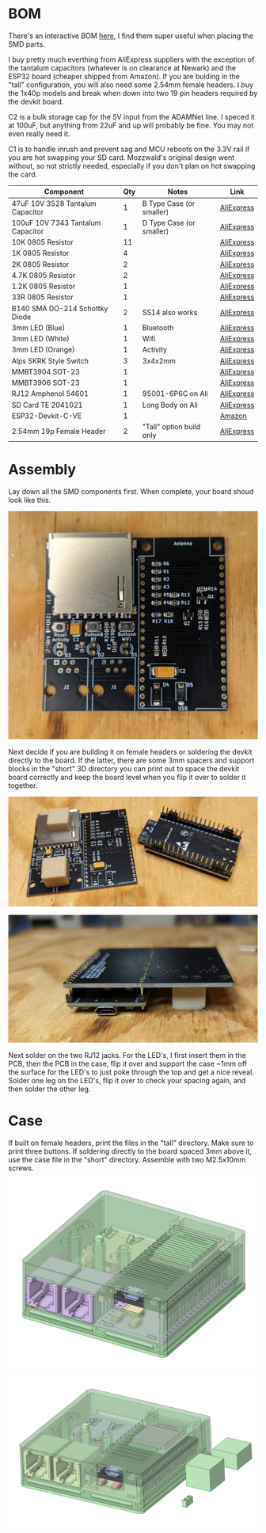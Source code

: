 # BOM

There's an interactive BOM [here](https://djtersteegc.github.io/fujinet-adam-hardware/ibom-devkit-smd.html), I find them super useful when placing the SMD parts. 

I buy pretty much everthing from AliExpress suppliers with the exception of the tantalum capacitors (whatever is on clearance at Newark) and the ESP32 board (cheaper shipped from Amazon). If you are bulding in the "tall" configuration, you will also need some 2.54mm female headers.  I buy the 1x40p models and break when down into two 19 pin headers required by the devkit board.

C2 is a bulk storage cap for the 5V input from the ADAMNet line.  I speced it at 100uF, but anything from 22uF and up will probably be fine.  You may not even really need it.

C1 is to handle inrush and prevent sag and MCU reboots on the 3.3V rail if you are hot swapping your SD card.  Mozzwald's original design went without, so not strictly needed, especially if you don't plan on hot swapping the card.

| Component                         | Qty  | Notes                    | Link                                                         |
| --------------------------------- | ---- | ------------------------ | ------------------------------------------------------------ |
| 47uF 10V 3528 Tantalum Capacitor  | 1    | B Type Case (or smaller) | [AliExpress](https://www.aliexpress.us/item/2251832779546992.html) |
| 100uF 10V 7343 Tantalum Capacitor | 1    | D Type Case (or smaller) | [AliExpress](https://www.aliexpress.us/item/2251832782845246.html) |
| 10K 0805 Resistor                 | 11   |                          | [AliExpress](https://www.aliexpress.us/item/3256801607747550.html) |
| 1K 0805 Resistor                  | 4    |                          | [AliExpress](https://www.aliexpress.us/item/3256801607747550.html) |
| 2K 0805 Resistor                  | 2    |                          | [AliExpress](https://www.aliexpress.us/item/3256801607747550.html) |
| 4.7K 0805 Resistor                | 2    |                          | [AliExpress](https://www.aliexpress.us/item/3256801607747550.html) |
| 1.2K 0805 Resistor                | 1    |                          | [AliExpress](https://www.aliexpress.us/item/3256801607747550.html) |
| 33R 0805 Resistor                 | 1    |                          | [AliExpress](https://www.aliexpress.us/item/3256801607747550.html) |
| B140 SMA DO-214 Schottky Diode    | 2    | SS14 also works          | [AliExpress](https://www.aliexpress.us/item/2255800145156429.html) |
| 3mm LED (Blue)                    | 1    | Bluetooth                | [AliExpress](https://www.aliexpress.us/item/2255800226600744.html) |
| 3mm LED (White)                   | 1    | Wifi                     | [AliExpress](https://www.aliexpress.us/item/2255800226600744.html) |
| 3mm LED (Orange)                  | 1    | Activity                 | [AliExpress](https://www.aliexpress.us/item/2255800226600744.html) |
| Alps SKRK Style Switch            | 3    | 3x4x2mm                  | [AliExpress](https://www.aliexpress.us/item/2255801131587911.html) |
| MMBT3904 SOT-23                   | 1    |                          | [AliExpress](https://www.aliexpress.us/item/3256802985590487.html) |
| MMBT3906 SOT-23                   | 1    |                          | [AliExpress](https://www.aliexpress.us/item/3256802985563795.html) |
| RJ12 Amphenol 54601               | 1    | 95001-6P6C on Ali        | [AliExpress](https://www.aliexpress.us/item/3256802891796239.html) |
| SD Card TE 2041021                | 1    | Long Body on Ali         | [AliExpress](https://www.aliexpress.us/item/3256805779248826.html) |
| ESP32-Devkit-C-VE                 | 1    |                          | [Amazon](https://www.amazon.com/dp/B087TNPQCV)               |
| 2.54mm 19p Female Header          | 2    | "Tall" option build only | [AliExpress](https://www.aliexpress.us/item/2251832484668248.html) |



# Assembly

Lay down all the SMD components first.  When complete, your board shoud look like this.

![devkit-smd-no-through-hole](../docs/devkit-smd-no-through-hole.jpg)

Next decide if you are building it on female headers or soldering the devkit directly to the board.  If the latter, there are some 3mm spacers and support blocks in the "short" 3D directory you can print out to space the devkit board correctly and keep the board level when you flip it over to solder it together.

![devkit-smd-spacers-support-blocks](../docs/devkit-smd-spacers-support-blocks.jpg)

![devkit-smd-level](../docs/devkit-smd-level.jpg)

Next solder on the two RJ12 jacks.  For the LED's, I first insert them in the PCB, then the PCB in the case, flip it over and support the case ~1mm off the surface for the LED's to just poke through the top and get a nice reveal. Solder one leg on the LED's, flip it over to check your spacing again, and then solder the other leg.

# Case

If built on female headers, print the files in the "tall" directory.  Make sure to print three buttons.  If soldering directly to the board spaced 3mm above it, use the case file in the "short" directory.  Assemble with two M2.5x10mm screws.

![devkit-smd-tall-designspark](../docs/devkit-smd-tall-designspark.png)

![devkit-smd-designspark](../docs/devkit-smd-designspark.png)